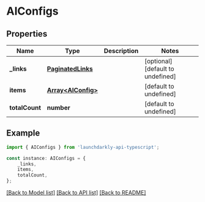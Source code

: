 # AIConfigs


## Properties

Name | Type | Description | Notes
------------ | ------------- | ------------- | -------------
**_links** | [**PaginatedLinks**](PaginatedLinks.md) |  | [optional] [default to undefined]
**items** | [**Array&lt;AIConfig&gt;**](AIConfig.md) |  | [default to undefined]
**totalCount** | **number** |  | [default to undefined]

## Example

```typescript
import { AIConfigs } from 'launchdarkly-api-typescript';

const instance: AIConfigs = {
    _links,
    items,
    totalCount,
};
```

[[Back to Model list]](../README.md#documentation-for-models) [[Back to API list]](../README.md#documentation-for-api-endpoints) [[Back to README]](../README.md)
